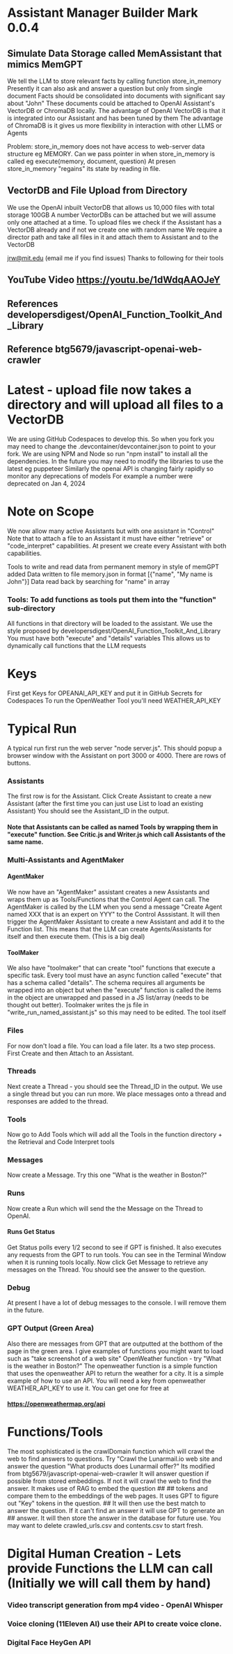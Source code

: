 # Assistant Manager Builder Mark 0.0.4

## Simulate Data Storage called MemAssistant that mimics MemGPT

We tell the LLM to store relevant facts by calling function store_in_memory
Presently it can also ask and answer a question but only from single document
Facts should be consolidated into documents with significant say about "John"
These documents could be attached to OpenAI Assistant's VectorDB or ChromaDB locally.
The advantage of OpenAI VectorDB is that it is integrated into our Assistant and has been tuned by them
The advantage of ChromaDB is it gives us more flexibility in interaction with other LLMS or Agents

Problem: store_in_memory does not have access to web-server data structure eg MEMORY.
Can we pass pointer in when store_in_memory is called eg execute(memory, document, question)
At presen store_in_memory "regains" its state by reading in file.

## VectorDB and File Upload from Directory

We use the OpenAI inbuilt VectorDB that allows us 10,000 files with total storage 100GB
A number VectorDBs can be attached but we will assume only one attached at a time.
To upload files we check if the Assistant has a VectorDB already and if not we create one with random name
We require a director path and take all files in it and attach them to Assistant and to the VectorDB

jrw@mit.edu (email me if you find issues)
Thanks to following for their tools

## YouTube Video https://youtu.be/1dWdqAAOJeY

## References developersdigest/OpenAI_Function_Toolkit_And_Library

## Reference btg5679/javascript-openai-web-crawler

# Latest - upload file now takes a directory and will upload all files to a VectorDB

We are using GitHub Codespaces to develop this. So when you fork you may need to change the .devcontainer/devcontainer.json to point to your fork. We are using NPM and Node so run "npm install" to install all the dependencies. In the future you may need to modify the libraries to use the latest eg puppeteer
Similarly the openai API is changing fairly rapidly so monitor any deprecations of models
For example a number were deprecated on Jan 4, 2024

# Note on Scope

We now allow many active Assistants but with one assistant in "Control"
Note that to attach a file to an Assistant it must have either "retrieve" or "code_interpret" capabilities. At present we create every Assistant with both capabilities.

Tools to write and read data from permanent memory in style of memGPT added
Data written to file memory.json in format [{"name", "My name is John"}]
Data read back by searching for "name" in array

### Tools: To add functions as tools put them into the "function" sub-directory

All functions in that directory will be loaded to the assistant. We use the style proposed by developersdigest/OpenAI_Function_Toolkit_And_Library You must have both "execute" and "details" variables This allows us to dynamically call functions that the LLM requests

# Keys

First get Keys for OPEANAI_API_KEY and put it in GitHub Secrets for Codespaces
To run the OpenWeather Tool you'll need WEATHER_API_KEY

# Typical Run

A typical run first run the web server "node server.js". This should popup a browser window with the Assistant on port 3000 or 4000. There are rows of buttons.

### Assistants

The first row is for the Assistant. Click Create Assistant to create a new Assistant (after the first time you can just use List to load an existing Assistant) You should see the Assistant_ID in the output.

#### Note that Assistants can be called as named Tools by wrapping them in "execute" function. See Critic.js and Writer.js which call Assistants of the same name.

### Multi-Assistants and AgentMaker

#### AgentMaker

We now have an "AgentMaker" assistant creates a new Assistants and wraps them up as Tools/Functions that the Control Agent can call. The AgentMaker is called by the LLM when you send a message "Create Agent named XXX that is an expert on YYY" to the Control Asssistant. It will then trigger the AgentMaker Assistant to create a new Assistant and add it to the Function list. This means that the LLM can create Agents/Assistants for itself and then execute them. (This is a big deal)

#### ToolMaker

We also have "toolmaker" that can create "tool" functions that execute a specific task. Every tool must have an async function called "execute" that has a schema called "details". The schema requires all arguments be wrapped into an object but when the "execute" function is called the items in the object are unwrapped and passed in a JS list/array (needs to be thought out better).
Toolmaker writes the js file in "write_run_named_assistant.js" so this may need to be edited. The tool itself

### Files

For now don't load a file. You can load a file later. Its a two step process. First Create and then Attach to an Assistant.

### Threads

Next create a Thread - you should see the Thread_ID in the output. We use a single thread but you can run more. We place messages onto a thread and responses are added to the thread.

### Tools

Now go to Add Tools which will add all the Tools in the function directory + the Retrieval and Code Interpret tools

### Messages

Now create a Message. Try this one "What is the weather in Boston?"

### Runs

Now create a Run which will send the the Message on the Thread to OpenAI.

#### Runs Get Status

Get Status polls every 1/2 second to see if GPT is finished. It also executes any requests from the GPT to run tools. You can see in the Terminal Window when it is running tools locally.
Now click Get Message to retrieve any messages on the Thread. You should see the answer to the question.

### Debug

At present I have a lot of debug messages to the console. I will remove them in the future.

### GPT Output (Green Area)

Also there are messages from GPT that are outputted at the botthom of the page in the green area.
I give examples of functions you might want to load such as "take screenshot of a web site"
OpenWeather function - try "What is the weather in Boston?" The openweather function is a simple function that uses the openweather API to return the weather for a city. It is a simple example of how to use an API. You will need a key from openweather WEATHER_API_KEY to use it. You can get one for free at

#### https://openweathermap.org/api

# Functions/Tools

The most sophisticated is the crawlDomain function which will crawl the web to find answers to questions.
Try "Crawl the Lunarmail.io web site and answer the question "What products does Lunarmail offer?"
Its modified from btg5679/javascript-openai-web-crawler It will answer question if possible from
stored embeddings. If not it will crawl the web to find the answer. It makes use of RAG to embed the question ## ## tokens and compare them to the embeddings of the web pages. It uses GPT to figure out "Key" tokens in the question. ## It will then use the best match to answer the question. If it can't find an answer it will use GPT to generate an ## answer. It will then store the answer in the database for future use. You may want to delete crawled_urls.csv and contents.csv to start fresh.

# Digital Human Creation - Lets provide Functions the LLM can call (Initially we will call them by hand)

### Video transcript generation from mp4 video - OpenAI Whisper

### Voice cloning (11Eleven AI) use their API to create voice clone.

### Digital Face HeyGen API
